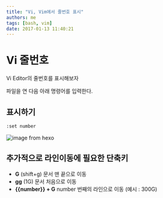 ```yaml
---
title: "Vi, Vim에서 줄번호 표시"
authors: me
tags: [bash, vim]
date: 2017-01-13 11:40:21
---
```


# Vi 줄번호

Vi Editor의 줄번호를 표시해보자

파일을 연 다음 아래 명령어를 입력한다.

## 표시하기

```bash
:set number
```

![image from hexo](https://i.imgur.com/B8J9zVJ.png)

## 추가적으로 라인이동에 필요한 단축키

- **G** (shift+g) 문서 맨 끝으로 이동
- **gg** (1G) 문서 처음으로 이동
- **{{number}} + G** number 번째의 라인으로 이동 (예시 : 300G)
